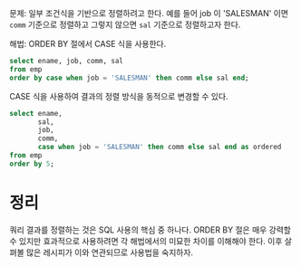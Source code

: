 <!-- Date: 2025-01-19 -->
<!-- Update Date: 2025-01-19 -->
<!-- File ID: 58f900c9-ecff-4db3-b975-570203e8715c -->
<!-- Author: Seoyeon Jang -->



문제: 일부 조건식을 기반으로 정렬하려고 한다. 예를 들어 job 이 'SALESMAN' 이면 `comm` 기준으로 정렬하고 그렇지 않으면 `sal` 기준으로 정렬하고자 한다.

해법: ORDER BY 절에서 CASE 식을 사용한다.

```sql
select ename, job, comm, sal
from emp
order by case when job = 'SALESMAN' then comm else sal end;
```

CASE 식을 사용하여 결과의 정렬 방식을 동적으로 변경할 수 있다.

```sql
select ename,
       sal,
       job,
       comm,
       case when job = 'SALESMAN' then comm else sal end as ordered
from emp
order by 5;
```

# 정리
쿼리 결과를 정렬하는 것은 SQL 사용의 핵심 중 하나다. ORDER BY 절은 매우 강력할 수 있지만 효과적으로 사용하려면 각 해법에서의 미묘한 차이를 이해해야 한다. 이후 살펴볼 많은 레시피가 이와 연관되므로 사용법을 숙지하자.
